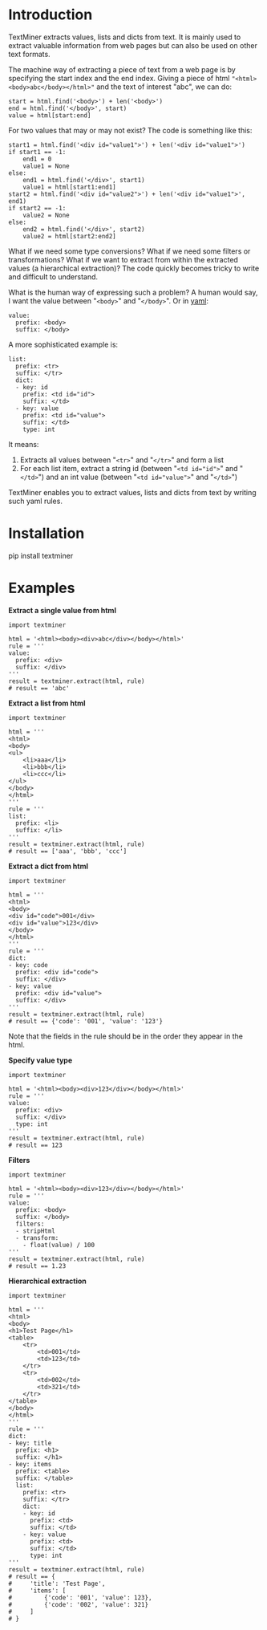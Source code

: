 Introduction
============
TextMiner extracts values, lists and dicts from text.
It is mainly used to extract valuable information from web pages but can also be used on other text formats.

The machine way of extracting a piece of text from a web page is by specifying the start index and the end index.
Giving a piece of html `"<html><body>abc</body></html>"` and the text of interest "abc", we can do:

	start = html.find('<body>') + len('<body>')
	end = html.find('</body>', start)
	value = html[start:end]
	
For two values that may or may not exist? The code is something like this:

	start1 = html.find('<div id="value1">') + len('<div id="value1">')
	if start1 == -1:
	    end1 = 0
	    value1 = None
	else:
	    end1 = html.find('</div>', start1)
	    value1 = html[start1:end1]
	start2 = html.find('<div id="value2">') + len('<div id="value1">', end1)
	if start2 == -1:
	    value2 = None
	else:
	    end2 = html.find('</div>', start2)
	    value2 = html[start2:end2]
	
What if we need some type conversions?
What if we need some filters or transformations?
What if we want to extract from within the extracted values (a hierarchical extraction)?
The code quickly becomes tricky to write and difficult to understand.

What is the human way of expressing such a problem?
A human would say, I want the value between "`<body>`" and "`</body>`".
Or in [yaml](http://www.yaml.org/):

	value:
	  prefix: <body>
	  suffix: </body>

A more sophisticated example is:

	list:
	  prefix: <tr>
	  suffix: </tr>
	  dict:
	  - key: id
	    prefix: <td id="id">
	    suffix: </td>
	  - key: value
	    prefix: <td id="value">
	    suffix: </td>
	    type: int
	    
It means:

1. Extracts all values between "`<tr>`" and "`</tr>`" and form a list
2. For each list item, extract a string id (between "`<td id="id">`" and "`</td>`") and an int value (between "`<td id="value">`" and "`</td>`")

TextMiner enables you to extract values, lists and dicts from text by writing such yaml rules.

Installation
============
pip install textminer

Examples
========
**Extract a single value from html**

	import textminer
	
	html = '<html><body><div>abc</div></body></html>'
	rule = '''
	value:
	  prefix: <div>
	  suffix: </div>
	'''
	result = textminer.extract(html, rule)
	# result == 'abc'

**Extract a list from html**

	import textminer
	
	html = '''
	<html>
	<body>
	<ul>
		<li>aaa</li>
		<li>bbb</li>
		<li>ccc</li>
	</ul>
	</body>
	</html>
	'''
	rule = '''
	list:
	  prefix: <li>
	  suffix: </li>
	'''
	result = textminer.extract(html, rule)
	# result == ['aaa', 'bbb', 'ccc']
	
**Extract a dict from html**

	import textminer
	
	html = '''
	<html>
	<body>
	<div id="code">001</div>
	<div id="value">123</div>
	</body>
	</html>
	'''
	rule = '''
	dict:
	- key: code
	  prefix: <div id="code">
	  suffix: </div>
	- key: value
	  prefix: <div id="value">
	  suffix: </div>
	'''
	result = textminer.extract(html, rule)
	# result == {'code': '001', 'value': '123'}

Note that the fields in the rule should be in the order they appear in the html.

**Specify value type**

	import textminer
	
	html = '<html><body><div>123</div></body></html>'
	rule = '''
	value:
	  prefix: <div>
	  suffix: </div>
	  type: int
	'''
	result = textminer.extract(html, rule)
	# result == 123
	
**Filters**

	import textminer
	
	html = '<html><body><div>123</div></body></html>'
	rule = '''
	value:
	  prefix: <body>
	  suffix: </body>
	  filters:
	  - stripHtml
	  - transform:
	    - float(value) / 100
	'''
	result = textminer.extract(html, rule)
	# result == 1.23

**Hierarchical extraction**

	import textminer
	
	html = '''
	<html>
	<body>
	<h1>Test Page</h1>
	<table>
	    <tr>
	        <td>001</td>
	        <td>123</td>
	    </tr>
	    <tr>
	        <td>002</td>
	        <td>321</td>
	    </tr>
	</table>
	</body>
	</html>
	'''
	rule = '''
	dict:
	- key: title
	  prefix: <h1>
	  suffix: </h1>
	- key: items
	  prefix: <table>
	  suffix: </table>
	  list:
	    prefix: <tr>
	    suffix: </tr>
	    dict:
	    - key: id
	      prefix: <td>
	      suffix: </td>
	    - key: value
	      prefix: <td>
	      suffix: </td>
	      type: int
	'''
	result = textminer.extract(html, rule)
	# result == {
	#     'title': 'Test Page',
	#     'items': [
	#         {'code': '001', 'value': 123},
	#         {'code': '002', 'value': 321}
	#     ]
	# }
	